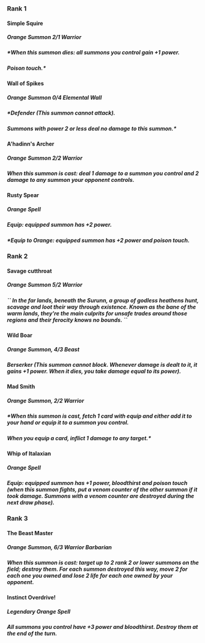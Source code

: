 ### Rank 1

#### Simple Squire
##### Orange Summon 2/1 Warrior
##### *When this summon dies: all summons you control gain +1 power.
##### Poison touch.*

#### Wall of Spikes
##### Orange Summon 0/4 Elemental Wall
##### *Defender (This summon cannot attack).
##### Summons with power 2 or less deal no damage to this summon.*

#### A'hadinn's Archer 
##### Orange Summon 2/2 Warrior
##### *When this summon is cast: deal 1 damage to a summon you control and 2 damage to any summon your opponent controls.*

#### Rusty Spear
##### Orange Spell
##### *Equip: equipped summon has +2 power*.
##### *Equip to Orange: equipped summon has +2 power and poison touch.


### Rank 2

#### Savage cutthroat
##### Orange Summon 5/2 Warrior
##### *\`\` In the far lands, beneath the Surunn, a group of godless heathens hunt, scavage and loot their way through existence. Known as the bane of the warm lands, they're the main culprits for unsafe trades around those regions and their ferocity knows no bounds. \`\`*

#### Wild Boar
##### Orange Summon, 4/3 Beast
##### *Berserker (This summon cannot block. Whenever damage is dealt to it, it gains +1 power. When it dies, you take damage equal to its power).*

#### Mad Smith
##### Orange Summon, 2/2 Warrior
##### *When this summon is cast, fetch 1 card with equip and either add it to your hand or equip it to a summon you control.
##### When you equip a card, inflict 1 damage to any target.*

#### Whip of Italaxian
##### Orange Spell
##### *Equip: equipped summon has +1 power, bloodthirst and poison touch (when this summon fights, put a venom counter of the other summon if it took damage. Summons with a venom counter are destroyed during the next draw phase)*.

### Rank 3

#### The Beast Master
##### Orange Summon, 6/3 Warrior Barbarian
##### When this summon is cast: target up to 2 rank 2 or lower summons on the field; destroy them. For each summon destroyed this way, move 2 for each one you owned and lose 2 life for each one owned by your opponent.

#### Instinct Overdrive!
##### Legendary Orange Spell
##### All summons you control have +3 power and bloodthirst. Destroy them at the end of the turn.

